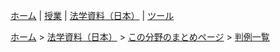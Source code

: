 [ホーム](/) | [授業](/courses/) | [法学資料（日本）](/law/jp/) | [ツール](/tools/)

[ホーム](/) > [法学資料（日本）](../../) > [この分野のまとめページ](../) > [判例一覧](./)
